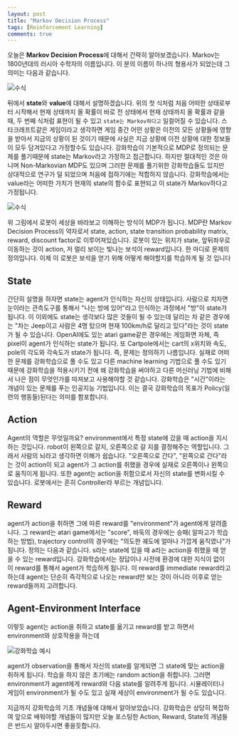 ```yaml
---
layout: post
title: "Markov Decision Process"
tags: [Reinforcement Learning]
comments: true
---
```


오늘은 **Markov Decision Process**에 대해서 간략히 알아보겠습니다. Markov는 1800년대의 러시아 수학자의 이름입니다. 이 분의 이름이 하나의 형용사가 되었는데 그 의미는 다음과 같습니다.

![수식](https://dnddnjs.gitbooks.io/rl/content/216050d8baf8170c242d70f2e19803fa.png)

뒤에서 **state**와 **value**에 대해서 설명하겠습니다.
위의 첫 식처럼 처음 어떠한 상태로부터 시작해서 현재 상태까지 올 확률이 바로 전 상태에서 현재 상태까지 올 확률과 같을 때, 두 번째 식처럼 표현이 될 수 있고 `state는 Markov하다고` 일컬어질 수 있습니다.
스타크래프트같은 게임이라고 생각하면 게임 중간 어떤 상황은 이전의 모든 상황들에 영향을 받아서 지금의 상황이 된 것이기 때문에 사실은 지금 상황에 이전 상황에 대한 정보들이 모두 담겨있다고 가정할수도 있습니다. 강화학습이 기본적으로 MDP로 정의되는 문제를 풀기때문에 state는 Markov라고 가정하고 접근합니다. 하지만 절대적인 것은 아니며 Non-Markovian MDP도 있으며 그러한 문제를 풀기위한 강화학습들도 있지만 상대적으로 연구가 덜 되었으며 처음에 접하기에는 적합하지 않습니다. 강화학습에서는 value라는 어떠한 가치가 현재의 state의 함수로 표현되고 이 state가 Markov하다고 가정됩니다.

![수식](https://dnddnjs.gitbooks.io/rl/content/7f4087a2a20bcdfddba189e47e9141fc.png)

위 그림에서 로봇이 세상을 바라보고 이해하는 방식이 MDP가 됩니다. MDP란 Markov Decision Process의 약자로서 state, action, state transition probability matrix, reward, discount factor로 이루어져있습니다. 로봇이 있는 위치가 state, 앞뒤좌우로 이동하는 것이 action, 저 멀리 보이는 빛나는 보석이 reward입니다. 한 마디로 문제의 정의입니다. 이제 이 로봇은 보석을 얻기 위해 어떻게 해야할지를 학습하게 될 것 입니다

## State

간단히 설명을 하자면 state는 agent가 인식하는 자신의 상태입니다. 사람으로 치자면 눈이라는 관측도구를 통해서 "나는 방에 있어"라고 인식하는 과정에서 "방"이 state가 됩니다.
이 이외에도 state는 생각보다 많은 것들이 될 수 있는데 달리는 차 같은 경우에는 "차는 Jeep이고 사람은 4명 탔으며 현재 100km/h로 달리고 있다"라는 것이 state가 될 수 있습니다. OpenAI에도 있는 atari game같은 경우에는 게임화면 자체, 즉 pixel이 agent가 인식하는 state가 됩니다. 또 Cartpole에서는 cart의 x위치와 속도, pole의 각도와 각속도가 state가 됩니다. 즉, 문제는 정의하기 나름입니다. 실재로 어떠한 문제를 강화학습으로 풀 수도 있고 다른 machine learning 기법으로 풀 수도 있기 때문에 강화학습을 적용시키기 전에 왜 강화학습을 써야하고 다른 머신러닝 기법에 비해서 나은 점이 무엇인가를 따져보고 사용해야할 것 같습니다. 강화학습은 "시간"이라는 개념이 있는 문제를 푸는 인공지능 기법입니다. 이는 결국 강화학습의 목표가 Policy(일련의 행동들)된다는 의미를 함포합니다.

## Action

Agent의 역할은 무엇일까요? environment에서 특정 state에 갔을 때 action을 지시하는 것입니다. robot이 왼쪽으로 갈지, 오른쪽으로 갈 지를 결정해주는 역할입니다. 그래서 사람의 뇌라고 생각하면 이해가 쉽습니다. "오른쪽으로 간다", "왼쪽으로 간다"라는 것이 action이 되고 agent가 그 action를 취했을 경우에 실재로 오른쪽이나 왼쪽으로 움직이게 됩니다. 또한 agent는 action을 취함으로서 자신의 state를 변화시킬 수 있습니다. 로봇에서는 흔히 Controller라 부르는 개념입니다.

## Reward

agent가 action을 취하면 그에 따른 reward를 "environment"가 agent에게 알려줍니다. 그 reward는 atari game에서는 "score", 바둑의 경우에는 승패( 알파고가 학습하는 방법), trajectory control의 경우에는 "의도한 궤도에 얼마나 가깝게 움직였나"가 됩니다. 정의는 다음과 같습니다. s라는 state에 있을 때 a라는 action을 취했을 때 얻을 수 있는 reward입니다. 강화학습에서는 정답이나 사전에 환경에 대한 지식이 없이 이 reward를 통해서 agent가 학습하게 됩니다.
이 reward를 immediate reward라고 하는데 agent는 단순히 즉각적으로 나오는 reward만 보는 것이 아니라 이후로 얻는 reward들까지 고려합니다.

## Agent-Environment Interface

이렇듯 agent는 action을 취하고 state를 옮기고 reward를 받고 하면서 environment와 상호작용을 하는데 

![강화학습 예시](https://dnddnjs.gitbooks.io/rl/content/da301af067262a7d688e281d4bade22f.png)

agent가 observation을 통해서 자신의 state를 알게되면 그 state에 맞는 action을 취하게 됩니다. 학습을 하지 않은 초기에는 random action을 취합니다. 그러면 environment가 agent에게 reward와 다음 state를 알려주게 됩니다. 시뮬레이터나 게임이 environment가 될 수도 있고 실재 세상이 environment가 될 수도 있습니다.

지금까지 강화학습의 기초 개념들에 대해서 알아보았습니다. 강화학습은 상당히 복잡하여 앞으로 배워야할 개념들이 많지만 오늘 포스팅한 Action, Reward, State의 개념들은 반드시 알아두시면 좋을듯합니다.
